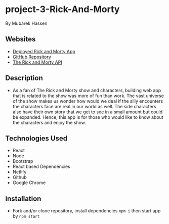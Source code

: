 # project-3-Rick-And-Morty
By Mubarek Hassen

## Websites
 - [Deployed Rick and Morty App](https://spontaneous-buttercream-3721f4.netlify.app/)
 - [GitHub Repository](https://github.com/Mubarek-Hassen/project-3-rick-and-morty)
 - [The Rick and Morty API](https://rickandmortyapi.com/)

## Description
- As a fan of The Rick and Morty show and characters, building web app that is related to the show was more of fun than work. The vast universe of the show makes us wonder how would we deal if the silly encounters the characters face are real in our world as well. The side characters also have their own story that we get to see in a small amount but could be expanded. Hence, this app is for those who would like to know about the characters and enjoy the show.

## Technologies Used
- React
- Node
- Bootstrap
- React based Dependencies
- Netlify
- Github
- Google Chrome

## installation
- Fork and/or clone repository, install dependencies `npm i` then start app by `npm start`